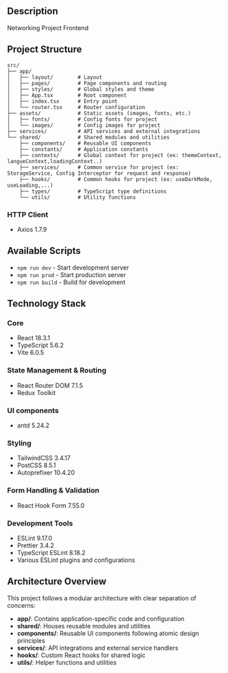 ## Description

Networking Project Frontend 

## Project Structure

```
src/
├── app/
│   ├── layout/        # Layout
│   ├── pages/         # Page components and routing
│   ├── styles/        # Global styles and theme
│   ├── App.tsx        # Root component
│   ├── index.tsx      # Entry point
│   └── router.tsx     # Router configuration
├── assets/            # Static assets (images, fonts, etc.)
│   ├── fonts/         # Config fonts for project
│   └── images/        # Config images for project
├── services/          # API services and external integrations
└── shared/            # Shared modules and utilities
    ├── components/    # Reusable UI components
    ├── constants/     # Application constants
    ├── contexts/      # Global context for project (ex: themeContext, langueContext,loadingContext..)
    ├── services/      # Common service for project (ex: StorageService, Config Interceptor for request and response)
    ├── hooks/         # Common hooks for project (ex: useDarkMode, useLoading,...)
    ├── types/         # TypeScript type definitions
    └── utils/         # Utility functions
```

### HTTP Client

- Axios 1.7.9

## Available Scripts

- `npm run dev` - Start development server
- `npm run prod` - Start production server
- `npm run build` - Build for development

## Technology Stack

### Core

- React 18.3.1
- TypeScript 5.6.2
- Vite 6.0.5

### State Management & Routing

- React Router DOM 7.1.5
- Redux Toolkit

### UI components

- antd 5.24.2

### Styling

- TailwindCSS 3.4.17
- PostCSS 8.5.1
- Autoprefixer 10.4.20

### Form Handling & Validation

- React Hook Form 7.55.0

### Development Tools

- ESLint 9.17.0
- Prettier 3.4.2
- TypeScript ESLint 8.18.2
- Various ESLint plugins and configurations

## Architecture Overview

This project follows a modular architecture with clear separation of concerns:

- **app/**: Contains application-specific code and configuration
- **shared/**: Houses reusable modules and utilities
- **components/**: Reusable UI components following atomic design principles
- **services/**: API integrations and external service handlers
- **hooks/**: Custom React hooks for shared logic
- **utils/**: Helper functions and utilities
